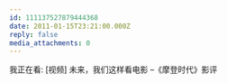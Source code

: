 ```yaml
---
id: 111137527879444368
date: 2011-01-15T23:21:00.000Z
reply: false
media_attachments: 0
---
```


我正在看: [视频] 未来，我们这样看电影 –《摩登时代》影评 ​​​​

